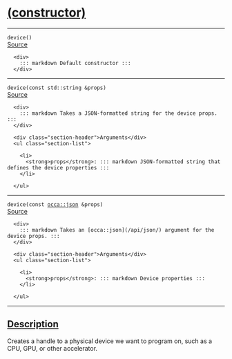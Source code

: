 
<h1 id="(constructor)">
 <a href="#/api/device/constructor" class="anchor">
   <span>(constructor)</span>
  </a>
</h1>

<div class="signature">

<hr>

  <div class="definition-container">
    <div class="definition">
      <code>device()</code>
      <div class="flex-spacing"></div>
      <a href="https://github.com/libocca/occa/blob/6aadf694/include/occa/core/device.hpp#L130" target="_blank">Source</a>
    </div>
    <div class="description">

      <div>
        ::: markdown Default constructor :::
      </div>
</div>
  </div>

<hr>

  <div class="definition-container">
    <div class="definition">
      <code>device(<span class="token keyword">const</span> <span class="token keyword">std::string</span> &props)</code>
      <div class="flex-spacing"></div>
      <a href="https://github.com/libocca/occa/blob/6aadf694/include/occa/core/device.hpp#L144" target="_blank">Source</a>
    </div>
    <div class="description">

      <div>
        ::: markdown Takes a JSON-formatted string for the device props. :::
      </div>

      <div class="section-header">Arguments</div>
      <ul class="section-list">
          
        <li>
          <strong>props</strong>: ::: markdown JSON-formatted string that defines the device properties :::
        </li>

      </ul>
</div>
  </div>

<hr>

  <div class="definition-container">
    <div class="definition">
      <code>device(<span class="token keyword">const</span> <a href="#/api/json/">occa::json</a> &props)</code>
      <div class="flex-spacing"></div>
      <a href="https://github.com/libocca/occa/blob/6aadf694/include/occa/core/device.hpp#L158" target="_blank">Source</a>
    </div>
    <div class="description">

      <div>
        ::: markdown Takes an [occa::json](/api/json/) argument for the device props. :::
      </div>

      <div class="section-header">Arguments</div>
      <ul class="section-list">
          
        <li>
          <strong>props</strong>: ::: markdown Device properties :::
        </li>

      </ul>
</div>
  </div>

  <hr>
</div>


<h2 id="description">
 <a href="#/api/device/constructor?id=description" class="anchor">
   <span>Description</span>
  </a>
</h2>

Creates a handle to a physical device we want to program on, such as a CPU, GPU, or other accelerator.
